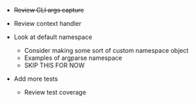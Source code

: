 * ~~Review CLI args capture~~

* Review context handler 

* Look at default namespace
  * Consider making some sort of custom namespace object
  * Examples of argparse namespace
  * SKIP THIS FOR NOW
  
* Add more tests
  * Review test coverage

